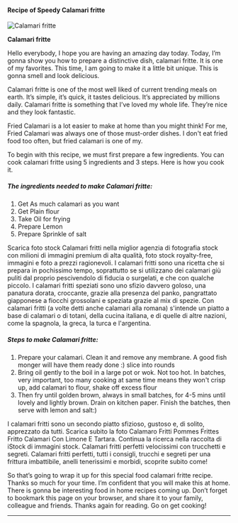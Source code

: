             

#### Recipe of Speedy Calamari fritte

![Calamari fritte](https://img-global.cpcdn.com/recipes/0c093ebb99dcbf40/751x532cq70/calamari-fritte-recipe-main-photo.jpg)

**Calamari fritte**

Hello everybody, I hope you are having an amazing day today. Today, I’m gonna show you how to prepare a distinctive dish, calamari fritte. It is one of my favorites. This time, I am going to make it a little bit unique. This is gonna smell and look delicious.

Calamari fritte is one of the most well liked of current trending meals on earth. It’s simple, it’s quick, it tastes delicious. It’s appreciated by millions daily. Calamari fritte is something that I’ve loved my whole life. They’re nice and they look fantastic.

Fried Calamari is a lot easier to make at home than you might think! For me, Fried Calamari was always one of those must-order dishes. I don't eat fried food too often, but fried calamari is one of my.

To begin with this recipe, we must first prepare a few ingredients. You can cook calamari fritte using 5 ingredients and 3 steps. Here is how you cook it.

##### The ingredients needed to make Calamari fritte:

1.  Get As much calamari as you want
2.  Get Plain flour
3.  Take Oil for frying
4.  Prepare Lemon
5.  Prepare Sprinkle of salt

Scarica foto stock Calamari fritti nella miglior agenzia di fotografia stock con milioni di immagini premium di alta qualità, foto stock royalty-free, immagini e foto a prezzi ragionevoli. I calamari fritti sono una ricetta che si prepara in pochissimo tempo, soprattutto se si utilizzano dei calamari giù puliti dal proprio pescivendolo di fiducia o surgelati, e che con qualche piccolo. I calamari fritti speziati sono uno sfizio davvero goloso, una panatura dorata, croccante, grazie alla presenza del panko, pangrattato giapponese a fiocchi grossolani e speziata grazie al mix di spezie. Con calamari fritti (a volte detti anche calamari alla romana) s'intende un piatto a base di calamari o di totani, della cucina italiana, e di quelle di altre nazioni, come la spagnola, la greca, la turca e l'argentina.

##### Steps to make Calamari fritte:

1.  Prepare your calamari. Clean it and remove any membrane. A good fish monger will have them ready done :) slice into rounds
2.  Bring oil gently to the boil in a large pot or wok. Not too hot. In batches, very important, too many cooking at same time means they won't crisp up, add calamari to flour, shake off excess flour
3.  Then fry until golden brown, always in small batches, for 4-5 mins until lovely and lightly brown. Drain on kitchen paper. Finish the batches, then serve with lemon and salt:)

I calamari fritti sono un secondo piatto sfizioso, gustoso e, di solito, apprezzato da tutti. Scarica subito la foto Calamaro Fritti Pommes Frittes Fritto Calamari Con Limone E Tartara. Continua la ricerca nella raccolta di iStock di immagini stock. Calamari fritti perfetti velocissimi con trucchetti e segreti. Calamari fritti perfetti, tutti i consigli, trucchi e segreti per una frittura imbattibile, anelli tenerissimi e morbidi, scoprite subito come!

So that’s going to wrap it up for this special food calamari fritte recipe. Thanks so much for your time. I’m confident that you will make this at home. There is gonna be interesting food in home recipes coming up. Don’t forget to bookmark this page on your browser, and share it to your family, colleague and friends. Thanks again for reading. Go on get cooking!

* * *